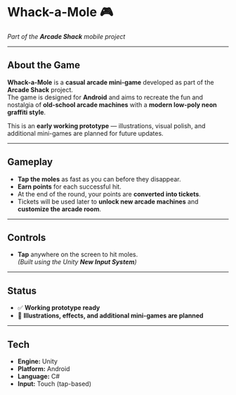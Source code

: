 # **Whack-a-Mole 🎮**  

*Part of the **Arcade Shack** mobile project*  

---

## **About the Game**  

**Whack-a-Mole** is a **casual arcade mini-game** developed as part of the **Arcade Shack** project.  
The game is designed for **Android** and aims to recreate the fun and nostalgia of **old-school arcade machines** with a **modern low-poly neon graffiti style**.  

This is an **early working prototype** — illustrations, visual polish, and additional mini-games are planned for future updates.  

---

## **Gameplay**  

- **Tap the moles** as fast as you can before they disappear.  
- **Earn points** for each successful hit.  
- At the end of the round, your points are **converted into tickets**.  
- Tickets will be used later to **unlock new arcade machines** and **customize the arcade room**.  

---

## **Controls**  

- **Tap** anywhere on the screen to hit moles.  
*(Built using the Unity **New Input System**)*  

---

## **Status**  

- ✅ **Working prototype ready**  
- 🚧 **Illustrations, effects, and additional mini-games are planned**  

---

## **Tech**  

- **Engine:** Unity  
- **Platform:** Android  
- **Language:** C#  
- **Input:** Touch (tap-based)  
